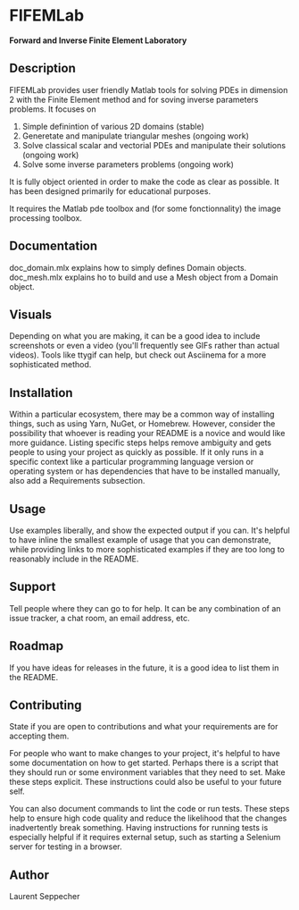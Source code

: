 # FIFEMLab

**Forward and Inverse Finite Element Laboratory**

## Description
FIFEMLab provides user friendly Matlab tools for solving PDEs in dimension 2 with the Finite Element method and for soving inverse parameters problems. It focuses on 

1. Simple definintion of various 2D domains (stable)
2. Generetate and manipulate triangular meshes (ongoing work)
3. Solve classical scalar and vectorial PDEs and manipulate their solutions (ongoing work)
4. Solve some inverse parameters problems (ongoing work)

It is fully object oriented in order to make the code as clear as possible. It has been designed primarily for educational purposes.

It requires the Matlab pde toolbox and (for some fonctionnality) the image processing toolbox. 

## Documentation
doc_domain.mlx explains how to simply defines Domain objects.
doc_mesh.mlx explains ho to build and use a Mesh object from a Domain object.




## Visuals
Depending on what you are making, it can be a good idea to include screenshots or even a video (you'll frequently see GIFs rather than actual videos). Tools like ttygif can help, but check out Asciinema for a more sophisticated method.

## Installation
Within a particular ecosystem, there may be a common way of installing things, such as using Yarn, NuGet, or Homebrew. However, consider the possibility that whoever is reading your README is a novice and would like more guidance. Listing specific steps helps remove ambiguity and gets people to using your project as quickly as possible. If it only runs in a specific context like a particular programming language version or operating system or has dependencies that have to be installed manually, also add a Requirements subsection.

## Usage
Use examples liberally, and show the expected output if you can. It's helpful to have inline the smallest example of usage that you can demonstrate, while providing links to more sophisticated examples if they are too long to reasonably include in the README.

## Support
Tell people where they can go to for help. It can be any combination of an issue tracker, a chat room, an email address, etc.

## Roadmap
If you have ideas for releases in the future, it is a good idea to list them in the README.

## Contributing
State if you are open to contributions and what your requirements are for accepting them.

For people who want to make changes to your project, it's helpful to have some documentation on how to get started. Perhaps there is a script that they should run or some environment variables that they need to set. Make these steps explicit. These instructions could also be useful to your future self.

You can also document commands to lint the code or run tests. These steps help to ensure high code quality and reduce the likelihood that the changes inadvertently break something. Having instructions for running tests is especially helpful if it requires external setup, such as starting a Selenium server for testing in a browser.

## Author
Laurent Seppecher 

